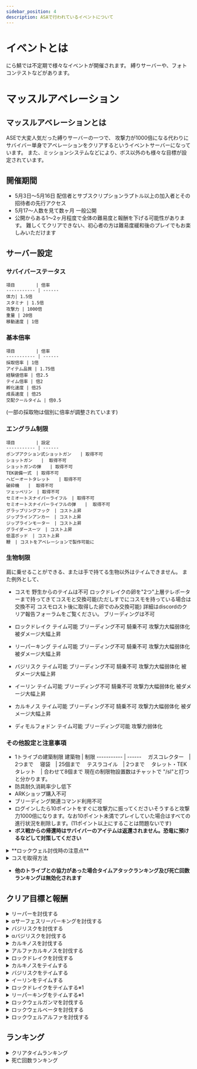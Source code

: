 ```yaml
---
sidebar_position: 4
description: ASAで行われているイベントについて
---
```


# イベントとは
にら鯖では不定期で様々なイベントが開催されます。
縛りサーバーや、フォトコンテストなどがあります。

# マッスルアベレーション
## マッスルアベレーションとは
ASEで大変人気だった縛りサーバーの一つで、
攻撃力が1000倍になる代わりにサバイバー単身でアベレーションをクリアするというイベントサーバーになっています。
また、ミッションシステムなどにより、ボス以外のも様々な目標が設定されています。

## 開催期間
- 5月3日～5月16日
配信者とサブスクリプションラプトル以上の加入者とその招待者の先行アクセス
- 5月17～人数を見て数ヶ月
一般公開
- 公開からある1～2ヶ月程度で全体の難易度と報酬を下げる可能性があります。
難しくてクリアできない、初心者の方は難易度緩和後のプレイでもお楽しみいただけます

## サーバー設定
### サバイバーステータス
    項目        | 倍率
    ----------- | ------
    体力| 1.5倍   
    スタミナ | 1.5倍   
    攻撃力 | 1000倍   
    重量 | 20倍   
    移動速度 | 1倍   

### 基本倍率
    項目        | 倍率
    ----------- | ------
    採取倍率 | 1倍 
    アイテム品質 | 1.75倍  
    経験値倍率 | 倍2.5   
    テイム倍率 | 倍2   
    孵化速度 | 倍25   
    成長速度 | 倍25   
    交配クールタイム | 倍0.5  
(一部の採取物は個別に倍率が調整されています)

### エングラム制限
    項目        | 設定
    ----------- | ------
    ポンプアクション式ショットガン　　| 取得不可  
    ショットガン　　|  取得不可 
    ショットガンの弾　　| 取得不可  
    TEK装備一式　| 取得不可  
    ヘビーオートタレット　　| 取得不可  
    破砕機　　|  取得不可 
    ツェッペリン　| 取得不可  
    セミオートスナイパーライフル　| 取得不可  
    セミオートスナイパーライフルの弾　　|  取得不可 
    グラップリングフック　| コスト上昇 
    ジップラインアンカー　| コスト上昇 
    ジップラインモーター　| コスト上昇
    グライダースーツ　| コスト上昇 
    低温ポッド　| コスト上昇  
    鞭　| コストをアベレーションで製作可能に 

### 生物制限
肩に乗せることができる、または手で持てる生物以外はテイムできません。
また例外として、
- コスモ
野生からのテイムは不可
ロックドレイクの卵を"2つ"上層テレポーターまで持ってきてコスモと交換可能(ただしすでにコスモを持っている場合は交換不可 コスモロスト後に取得した卵でのみ交換可能)
詳細はdiscordのクリア報告フォーラムをご覧ください。
ブリーディングは不可
- ロックドレイク
テイム可能
ブリーディング不可
騎乗不可
攻撃力大幅弱体化
被ダメージ大幅上昇

- リーパーキング
テイム可能
ブリーディング不可
騎乗不可
攻撃力大幅弱体化
被ダメージ大幅上昇

- バジリスク
テイム可能
ブリーディング不可
騎乗不可
攻撃力大幅弱体化
被ダメージ大幅上昇

- イーリン
テイム可能
ブリーディング不可
騎乗不可
攻撃力大幅弱体化
被ダメージ大幅上昇

- カルキノス
テイム可能
ブリーディング不可
騎乗不可
攻撃力大幅弱体化
被ダメージ大幅上昇

- ディモルフォドン
テイム可能
ブリーディング可能
攻撃力弱体化

### その他設定と注意事項
- 1トライブの建築制限
    建築物        | 制限
    ----------- | ------
    　ガスコレクター　| 2つまで
    　寝袋　| 25個まで
    　テスラコイル　| 2つまで
    　タレット・TEKタレット　| 合わせて8個まで
現在の制限物設置数はチャットで "/sl"と打つと分かります。
- 防具耐久消耗率少し低下
- ARKショップ購入不可
- ブリーディング関連コマンド利用不可
- ログインしたら10ポイントをすぐに攻撃力に振ってくださいそうすると攻撃力1000倍になります。なお10ポイント未満でプレイしていた場合はすべての進行状況を削除します。(11ポイント以上にすることは問題ないです)
- **ボス戦からの帰還時はサバイバーのアイテムは返還されません。恐竜に預けるなどして対策してください**

<details>
    <summary>**ロックウェル討伐時の注意点**</summary>

剣でも討伐は可能ですが、攻撃が当たりにくくなっていますので、槍での挑戦をお勧めします。
また、ロックウェル本体を殴るときは画像のクロスヘアに位置で攻撃が当たりやすいです。

　<img src="/img/event/rockwell2.png" />

</details>

<details>
    <summary>コスモ取得方法</summary>

- ①巣でまだ取得していない状態の卵とそのレベルと左上にサバイバー名(拡張HUD)が見えるようにスクショを取る(二つとも必要です)
　<img src="/img/event/rockdrakeegg.png" />

- ②クリア報告フォーラムでコスモの交換依頼を出す(①で撮ったスクショ二枚と交換履歴がある人はコスモの死亡ログのスクショ)
- ③モデレーターとの時間を合わせてロックドレイクの卵を上層のテレポーターのような建造物付近まで持ってくる

- これで手に入るコスモは150レベルです。
- すでにコスモを持っている場合は交換できません。
- コスモを失った後に取得した卵のみ交換対象です。
- **交換で受け取った人以外の利用は禁止です**
</details>

- **他のトライブとの協力があった場合タイムアタックランキング及び死亡回数ランキングは無効化されます**

## クリア目標と報酬
<details>
    <summary>リーパーを討伐する</summary>

- リーパーキング/クイーン討伐　5匹
- 報酬:10000ポイント
</details>

<details>
    <summary>αサーフェスリーパーキングを討伐する</summary>

- αサーフェスリーパーキング討伐　1匹
- 報酬:30000ポイント
</details>

<details>
    <summary>バジリスクを討伐する</summary>

- バジリスクを討伐する　5匹
- 報酬:10000ポイント
</details>

<details>
    <summary>αバジリスクを討伐する</summary>

- αバジリスクを討伐する 1匹
- 報酬:50000ポイント
</details>

<details>
    <summary>カルキノスを討伐する</summary>

- カルキノスを討伐する　10匹
- 報酬:5000ポイント
</details>

<details>
    <summary>アルファカルキノスを討伐する</summary>

- αカルキノスを討伐する　1匹
- 報酬:30000ポイント
</details>

<details>
    <summary>ロックドレイクを討伐する</summary>

- ロックドレイクを討伐する　10匹
- 報酬:5000ポイント
</details>

<details>
    <summary>カルキノスをテイムする</summary>

- カルキノスをテイムする　１匹
- 報酬:20000ポイント
</details>

<details>
    <summary>バジリスクをテイムする</summary>

- バジリスクをテイムする　1匹
- 報酬:40000ポイント
</details>

<details>
    <summary>イーリンをテイムする</summary>

- イーリンをテイムする　1匹
- 報酬:20000ポイント
</details>

<details>
    <summary>ロックドレイクをテイムする※1</summary>

これはミッション画面には出ません。挑戦前にこれをよく読んでください

- ①巣でまだ取得していない状態の卵とそのレベルと左上にサバイバー名(拡張HUD)が見えるようにスクショを取る
　<img src="/img/event/rockdrakeegg.png" />

- ②上層初期リスの手レポータのような建造物の付近で成体になった上記と同じ個体とサバイバー名(拡張HUD)が見えるようにスクショを取る(レベルを上げてしまっている場合はロックドレイクのインベントリのステータスのスクショも必要)
　<img src="/img/event/rockdrake.png" />

- ③ ①と②で撮ったスクショをdiscordのクリア報告フォーラムで投稿する(ピン止めに例あり)
</details>

<details>
    <summary>リーパーキングをテイムする※1</summary>

これはミッション画面には出ません。挑戦前にこれをよく読んでください

- ①リーパーを妊娠後、左上にサバイバー名(拡張HUD)が見えるようにスクショを取る(場所指定なし)
　<img src="/img/event/Reaper.png" />

- ②そのリーパーキングの成体と左上にサバイバー名(拡張HUD)が見えるようにスクショを取る(場所指定なし)
　<img src="/img/event/Reaper2.png" />

- ③ ①と②で撮ったスクショをdiscordのクリア報告フォーラムで投稿する(ピン止めに例あり)
</details>

<details>
    <summary>ロックウェルガンマを討伐する</summary>

- ロックウェルガンマを討伐する 1回
- ロックウェルガンマの触手を討伐する　8回
- 報酬:100000ポイント

</details>

<details>
    <summary>ロックウェルベータを討伐する</summary>

- ロックウェルベータを討伐する 1回
- ロックウェルベータの触手を討伐する　8回
- 報酬:100000ポイント

タイムアタック参加者は最下層のボスターミナルから参加する必要があります。
クリア報告時にターミナルを起動した状態で左上にサバイバー名(拡張HUD)が見えるスクショを提出してもらいます。
　<img src="/img/event/rockwell.png" />
</details>

<details>
    <summary>ロックウェルアルファを討伐する</summary>

- ロックウェルアルファを討伐する 1回
- ロックウェルアルファの触手を討伐する　8回
- 報酬:100000ポイント
</details>


## ランキング

<details>
    <summary>クリアタイムランキング</summary>

**このタイムアタックに参加するためには単なるクリアとは別に条件が存在しますので、挑戦前によく読んでから挑戦をお願いします**

ロックウェルベータ※
リーパキングテイムミッション
ロックドレイクテイムミッション
イーリンテイムミッション
カルキノステイムミッション

これらすべてのクリアにかかったログイン時間のランキングです。
トライブで行う場合はトライブメンバー**全員の合計時間**での計測になります。
トライブで行う場合はトライブメンバーをあわせて上記すべてのミッションがクリアされていることが条件です。
トライブでは途中で抜けたメンバーがいた場合**その人の分も計測に換算されます**(換算はクリア申告時のプレイ時間になります)
プレイ時間とは**ログイン時間**で計算されます。

また、**ロックウェルベータへの挑戦は最下層ボスターミナルから挑戦する必要があります**

## クリア報告に必要な情報(死亡回数ランキングと同じです。両方のランキングで同じものを出す必要はありません)
- 最下層ボスターミナルを起動した状態で左上にサバイバー名(拡張HUD)が見えるスクショ(代表者1名)
　<img src="/img/event/rockwell.png" />

- クリア後の左上にサバイバー名が見える状態のトライブ管理画面(代表者1名)
<img src="/img/event/clear2.png" />

- クリア後の左上にサバイバー名(拡張HUD)が見える状態のミッション画面(画像参照)のスクショ(トライブメンバー全員)
<img src="/img/event/clear.png" />

- クリア後の左上にサバイバー名(拡張HUD)が見える状態のミッションクリア画面(画像参照)のスクショ(必須ミッションクリア者)とミッションクリア者一覧(重複がある場合は代表1名のみ)
例ーーーーーーーーーーーーーーーーーーーーー

つぇし

リーパキングテイムミッション(クリア報告のフォーラムリンク貼り付け)

ロックドレイクテイムミッション(クリア報告のフォーラムリンク貼り付け)

イーリンテイムミッション

カルキノステイムミッション

<img src="/img/event/missionclear1.png" />
<img src="/img/event/missionclear2.png" />
てりにら
ロックウェルベータ
<img src="/img/event/missionclear3.png" />
ーーーーーーーーーーーーーーーーーーーーーー


## 報酬
### 1位
検討中
### 2位
検討中
### 3位
検討中

</details>






<details>
    <summary>死亡回数ランキング</summary>

**このランキング戦に参加するためには単なるクリアとは別に条件が存在しますので、挑戦前によく読んでから挑戦をお願いします**

ロックウェルベータ
リーパキングテイムミッション
ロックドレイクテイムミッション
イーリンテイムミッション
カルキノステイムミッション

これらすべてをクリア時に最も死亡回数のランキングです。
トライブで行う場合はトライブメンバー**全員の死亡回数**での計測になります。
トライブで行う場合はトライブメンバーをあわせて上記すべてのミッションがクリアされていることが条件です。
トライブでは途中で抜けたメンバーがいた場合**その人の分も計測に換算**されます(換算はクリア申告時の死亡回数になります)

また、**ロックウェルベータへの挑戦は最下層ボスターミナルから挑戦する必要があります**

## クリア報告に必要な情報(クリアタイムランキングと同じです。両方のランキングで同じものを出す必要はありません)
- 最下層ボスターミナルを起動した状態で左上にサバイバー名(拡張HUD)が見えるスクショ(代表者1名)
　<img src="/img/event/rockwell.png" />

- クリア後の左上にサバイバー名が見える状態のトライブ管理画面(代表者1名)
<img src="/img/event/clear2.png" />

- クリア後の左上にサバイバー名(拡張HUD)が見える状態のミッション画面(画像参照)のスクショ(トライブメンバー全員)
<img src="/img/event/clear.png" />

- クリア後の左上にサバイバー名(拡張HUD)が見える状態のミッションクリア画面(画像参照)のスクショ(必須ミッションクリア者)とミッションクリア者一覧(重複がある場合は代表1名のみ)
例ーーーーーーーーーーーーーーーーーーーーー

つぇし

リーパキングテイムミッション(クリア報告のフォーラムリンク貼り付け)

ロックドレイクテイムミッション(クリア報告のフォーラムリンク貼り付け)

イーリンテイムミッション

カルキノステイムミッション

<img src="/img/event/missionclear1.png" />
<img src="/img/event/missionclear2.png" />
てりにら
ロックウェルベータ
<img src="/img/event/missionclear3.png" />
ーーーーーーーーーーーーーーーーーーーーーー

## 報酬
### 1位
検討中
### 2位
検討中
### 3位
検討中


</details>

